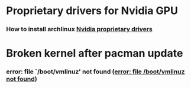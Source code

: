 # Proprietary drivers for Nvidia GPU
### How to install archlinux [Nvidia proprietary drivers](./nvidia-drivers.md)
# Broken kernel after pacman update
### error: file `/boot/vmlinuz' not found ([error: file /boot/vmlinuz not found](./vmlinuz-not-found.md))